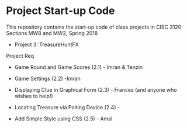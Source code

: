 # Project Start-up Code

This repository contains the start-up code of class projects in
CISC 3120 Sections MW8 and MW2, Spring 2018


- Project 3: TreasureHuntFX

Project Req

- Game Round and Game Scores (2.1) - Imran & Tenzin  

- Game Settings (2.2) -Imran

- Displaying Clue in Graphical Form (2.3) - Frances (and anyone who wishes to help!)

- Locating Treasure via Poiting Device (2.4) -

- Add Simple Style using CSS (2.5) - Amal

